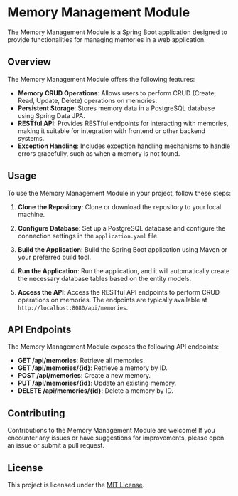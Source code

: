 # Memory Management Module

The Memory Management Module is a Spring Boot application designed to provide functionalities for managing memories in a web application.

## Overview

The Memory Management Module offers the following features:

- **Memory CRUD Operations**: Allows users to perform CRUD (Create, Read, Update, Delete) operations on memories.
- **Persistent Storage**: Stores memory data in a PostgreSQL database using Spring Data JPA.
- **RESTful API**: Provides RESTful endpoints for interacting with memories, making it suitable for integration with frontend or other backend systems.
- **Exception Handling**: Includes exception handling mechanisms to handle errors gracefully, such as when a memory is not found.

## Usage

To use the Memory Management Module in your project, follow these steps:

1. **Clone the Repository**: Clone or download the repository to your local machine.

2. **Configure Database**: Set up a PostgreSQL database and configure the connection settings in the `application.yaml` file.

3. **Build the Application**: Build the Spring Boot application using Maven or your preferred build tool.

4. **Run the Application**: Run the application, and it will automatically create the necessary database tables based on the entity models.

5. **Access the API**: Access the RESTful API endpoints to perform CRUD operations on memories. The endpoints are typically available at `http://localhost:8080/api/memories`.

## API Endpoints

The Memory Management Module exposes the following API endpoints:

- **GET /api/memories**: Retrieve all memories.
- **GET /api/memories/{id}**: Retrieve a memory by ID.
- **POST /api/memories**: Create a new memory.
- **PUT /api/memories/{id}**: Update an existing memory.
- **DELETE /api/memories/{id}**: Delete a memory by ID.

## Contributing

Contributions to the Memory Management Module are welcome! If you encounter any issues or have suggestions for improvements, please open an issue or submit a pull request.

## License

This project is licensed under the [MIT License](LICENSE).
